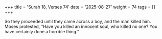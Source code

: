 +++
title = 'Surah 18, Verses 74'
date = '2025-08-27'
weight = 74
tags = []
+++

So they proceeded until they came across a boy, and the man killed him. Moses protested, “Have you killed an innocent soul, who killed no one? You have certainly done a horrible thing.”